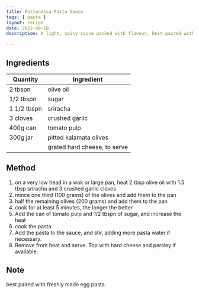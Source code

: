 ```yaml
---
title: Puttanesca Pasta Sauce
tags: [ pasta ]
layout: recipe
date: 2022-09-10
description: A light, spicy sauce packed with flavour, best paired with spaghetti or penne

---
```

## Ingredients

|Quantity|Ingredient
|-|-
|2 tbspn |olive oil
|1/2 tbspn | sugar
|1 1/2 tbspn |sriracha
|3 cloves|crushed garlic
|400g can|tomato pulp
|300g jar|pitted kalamata olives
||grated hard cheese, to serve

## Method

1. on a very low head in a wok or large pan, heat 2 tbsp olive oil with 1.5 tbsp sriracha and 3 crushed garlic cloves
2. mince one third (100 grams) of the olives and add them to the pan
3. half the remaining olives (200 grams) and add them to the pan
4. cook for at least 5 minutes, the longer the better
5. Add the can of tomato pulp and 1/2 tbspn of sugar, and increase the heat
6. cook the pasta
7. Add the pasta to the sauce, and stir, adding more pasta water if necessary.
8. Remove from heat and serve. Top with hard cheese and parsley if available.

## Note
best paired with freshly made egg pasta.
